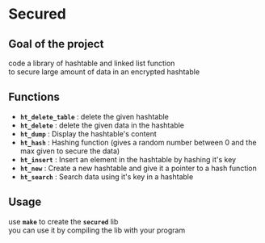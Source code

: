 # Secured
## Goal of the project  
code a library of hashtable and linked list function  
to secure large amount of data in an encrypted hashtable  
## Functions  
- **`ht_delete_table`** : delete the given hashtable
- **`ht_delete`** : delete the given data in the hashtable
- **`ht_dump`** : Display the hashtable's content 
- **`ht_hash`** : Hashing function (gives a random number between 0 and the max given to secure the data)
- **`ht_insert`** : Insert an element in the hashtable by hashing it's key
- **`ht_new`** : Create a new hashtable and give it a pointer to a hash function
- **`ht_search`** : Search data using it's key in a hashtable
## Usage
use **`make`** to create the **`secured`** lib  
you can use it by compiling the lib with your program
